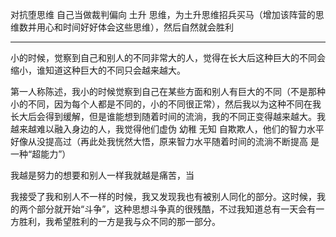 对抗堕思维 自己当做裁判偏向 土升 思维，为土升思维招兵买马（增加该阵营的思维数并用心和时间好好体会这些思维），然后自然就会胜利
___
小的时候，觉察到自己和别人的不同非常大的人，觉得在长大后这种巨大的不同会缩小，谁知道这种巨大的不同只会越来越大。

第一人称陈述，我小的时候觉察到自己在某些方面和别人有巨大的不同（不是那种小的不同，因为每个人都是不同的，小的不同很正常），然后我以为这种不同在我长大后会得到缓解，但是谁能想到随着时间的流淌，我的不同正变得越来越大。我越来越难以融入身边的人，我觉得他们虚伪 幼稚 无知 自欺欺人，他们的智力水平好像从没提高过（再此处我恍然大悟，原来智力水平随着时间的流淌不断提高 是一种“超能力”）

我越是努力的想要和别人一样我就越是痛苦，当

我接受了我和别人不一样的时候，我又发现我也有被别人同化的部分。这时候，我的两个部分就开始“斗争”，这种思想斗争真的很残酷，不过我知道总有一天会有一方胜利，我希望胜利的一方是我与众不同的那一部分。